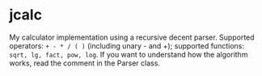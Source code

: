 # jcalc

My calculator implementation using a recursive decent parser. Supported operators: `+ - * / ( )` (including unary - and +); supported functions: `sqrt, lg, fact, pow, log`. If you want to understand how the algorithm works, read the comment in the Parser class.